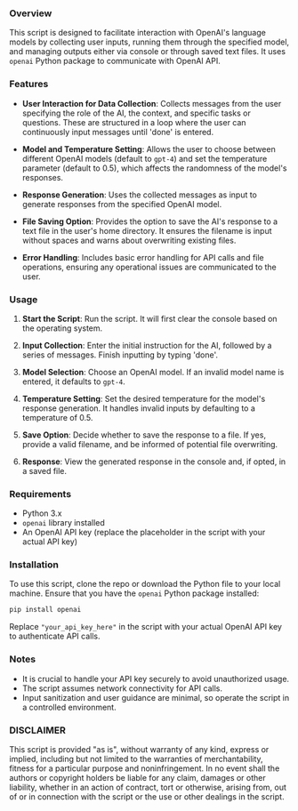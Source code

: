 ### Overview

This script is designed to facilitate interaction with OpenAI's language models by collecting user inputs, running them through the specified model, and managing outputs either via console or through saved text files. It uses `openai` Python package to communicate with OpenAI API.

### Features

- **User Interaction for Data Collection**: Collects messages from the user specifying the role of the AI, the context, and specific tasks or questions. These are structured in a loop where the user can continuously input messages until 'done' is entered.

- **Model and Temperature Setting**: Allows the user to choose between different OpenAI models (default to `gpt-4`) and set the temperature parameter (default to 0.5), which affects the randomness of the model's responses.

- **Response Generation**: Uses the collected messages as input to generate responses from the specified OpenAI model.

- **File Saving Option**: Provides the option to save the AI's response to a text file in the user's home directory. It ensures the filename is input without spaces and warns about overwriting existing files.

- **Error Handling**: Includes basic error handling for API calls and file operations, ensuring any operational issues are communicated to the user.

### Usage

1. **Start the Script**: Run the script. It will first clear the console based on the operating system.
   
2. **Input Collection**: Enter the initial instruction for the AI, followed by a series of messages. Finish inputting by typing 'done'.
   
3. **Model Selection**: Choose an OpenAI model. If an invalid model name is entered, it defaults to `gpt-4`.
   
4. **Temperature Setting**: Set the desired temperature for the model's response generation. It handles invalid inputs by defaulting to a temperature of 0.5.
   
5. **Save Option**: Decide whether to save the response to a file. If yes, provide a valid filename, and be informed of potential file overwriting.
   
6. **Response**: View the generated response in the console and, if opted, in a saved file.

### Requirements

- Python 3.x
- `openai` library installed
- An OpenAI API key (replace the placeholder in the script with your actual API key)

### Installation

To use this script, clone the repo or download the Python file to your local machine. Ensure that you have the `openai` Python package installed:

```bash
pip install openai
```

Replace `"your_api_key_here"` in the script with your actual OpenAI API key to authenticate API calls.

### Notes

- It is crucial to handle your API key securely to avoid unauthorized usage.
- The script assumes network connectivity for API calls.
- Input sanitization and user guidance are minimal, so operate the script in a controlled environment.

### DISCLAIMER

This script is provided "as is", without warranty of any kind, express or implied, including but not limited to the warranties of merchantability, fitness for a particular purpose and noninfringement. In no event shall the authors or copyright holders be liable for any claim, damages or other liability, whether in an action of contract, tort or otherwise, arising from, out of or in connection with the script or the use or other dealings in the script.